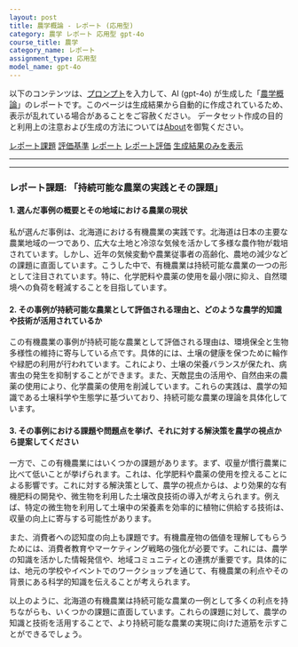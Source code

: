 ```yaml
---
layout: post
title: 農学概論 - レポート (応用型)
category: 農学 レポート 応用型 gpt-4o
course_title: 農学
category_name: レポート
assignment_type: 応用型
model_name: gpt-4o
---
```


以下のコンテンツは、[プロンプト](https://github.com/takedatoshiyuki/synthetic_assignments/tree/main/generated/農学/gpt-4o/prompt_レポート-応用型.md)を入力して、AI (gpt-4o) が生成した「[農学概論](/contents/農学/)」のレポートです。このページは生成結果から自動的に作成されているため、表示が乱れている場合があることをご容赦ください。
データセット作成の目的と利用上の注意および生成の方法については[About](/About)を御覧ください。

[レポート課題](../レポート課題-応用型)
[評価基準](../評価基準-応用型)
[レポート](../レポート-応用型)
[レポート評価](../レポート評価-応用型)
[生成結果のみを表示](https://github.com/takedatoshiyuki/synthetic_assignments/tree/main/generated/農学/gpt-4o/レポート-応用型.md)
  

***
***
  
### レポート課題: 「持続可能な農業の実践とその課題」

#### 1. 選んだ事例の概要とその地域における農業の現状

私が選んだ事例は、北海道における有機農業の実践です。北海道は日本の主要な農業地域の一つであり、広大な土地と冷涼な気候を活かして多様な農作物が栽培されています。しかし、近年の気候変動や農業従事者の高齢化、農地の減少などの課題に直面しています。こうした中で、有機農業は持続可能な農業の一つの形として注目されています。特に、化学肥料や農薬の使用を最小限に抑え、自然環境への負荷を軽減することを目指しています。

#### 2. その事例が持続可能な農業として評価される理由と、どのような農学的知識や技術が活用されているか

この有機農業の事例が持続可能な農業として評価される理由は、環境保全と生物多様性の維持に寄与している点です。具体的には、土壌の健康を保つために輪作や緑肥の利用が行われています。これにより、土壌の栄養バランスが保たれ、病害虫の発生を抑制することができます。また、天敵昆虫の活用や、自然由来の農薬の使用により、化学農薬の使用を削減しています。これらの実践は、農学の知識である土壌科学や生態学に基づいており、持続可能な農業の理論を具体化しています。

#### 3. その事例における課題や問題点を挙げ、それに対する解決策を農学の視点から提案してください

一方で、この有機農業にはいくつかの課題があります。まず、収量が慣行農業に比べて低いことが挙げられます。これは、化学肥料や農薬の使用を控えることによる影響です。これに対する解決策として、農学の視点からは、より効果的な有機肥料の開発や、微生物を利用した土壌改良技術の導入が考えられます。例えば、特定の微生物を利用して土壌中の栄養素を効率的に植物に供給する技術は、収量の向上に寄与する可能性があります。

また、消費者への認知度の向上も課題です。有機農産物の価値を理解してもらうためには、消費者教育やマーケティング戦略の強化が必要です。これには、農学の知識を活かした情報発信や、地域コミュニティとの連携が重要です。具体的には、地元の学校やイベントでのワークショップを通じて、有機農業の利点やその背景にある科学的知識を伝えることが考えられます。

以上のように、北海道の有機農業は持続可能な農業の一例として多くの利点を持ちながらも、いくつかの課題に直面しています。これらの課題に対して、農学の知識と技術を活用することで、より持続可能な農業の実現に向けた道筋を示すことができるでしょう。

